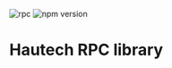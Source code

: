 ![rpc](https://github.com/HautechAI/rpc/actions/workflows/main.yml/badge.svg?branch=main)
![npm version](https://badge.fury.io/js/%40hautechai%2Frpc.svg)

# Hautech RPC library
